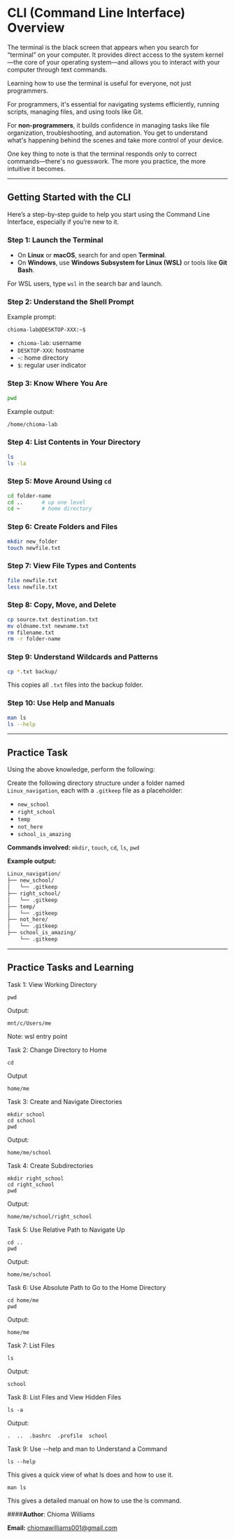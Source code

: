 # CLI (Command Line Interface) Overview

The terminal is the black screen that appears when you search for “terminal” on your computer. It provides direct access to the system kernel—the core of your operating system—and allows you to interact with your computer through text commands.

Learning how to use the terminal is useful for everyone, not just programmers.

For programmers, it's essential for navigating systems efficiently, running scripts, managing files, and using tools like Git.

For **non-programmers**, it builds confidence in managing tasks like file organization, troubleshooting, and automation. You get to understand what's happening behind the scenes and take more control of your device.

One key thing to note is that the terminal responds only to correct commands—there's no guesswork. The more you practice, the more intuitive it becomes.


---

## Getting Started with the CLI

Here’s a step-by-step guide to help you start using the Command Line Interface, especially if you’re new to it.

### Step 1: Launch the Terminal

- On **Linux** or **macOS**, search for and open **Terminal**.
- On **Windows**, use **Windows Subsystem for Linux (WSL)** or tools like **Git Bash**.

For WSL users, type `wsl` in the search bar and launch.

### Step 2: Understand the Shell Prompt

Example prompt:
```
chioma-lab@DESKTOP-XXX:~$
```
- `chioma-lab`: username
- `DESKTOP-XXX`: hostname
- `~`: home directory
- `$`: regular user indicator

### Step 3: Know Where You Are
```bash
pwd
```
Example output:
```bash
/home/chioma-lab
```

### Step 4: List Contents in Your Directory
```bash
ls
ls -la
```

### Step 5: Move Around Using `cd`
```bash
cd folder-name
cd ..      # up one level
cd ~       # home directory
```

### Step 6: Create Folders and Files
```bash
mkdir new_folder
touch newfile.txt
```

### Step 7: View File Types and Contents
```bash
file newfile.txt
less newfile.txt
```

### Step 8: Copy, Move, and Delete
```bash
cp source.txt destination.txt
mv oldname.txt newname.txt
rm filename.txt
rm -r folder-name
```

### Step 9: Understand Wildcards and Patterns
```bash
cp *.txt backup/
```
This copies all `.txt` files into the backup folder.

### Step 10: Use Help and Manuals
```bash
man ls
ls --help
```

---

## Practice Task

Using the above knowledge, perform the following:

Create the following directory structure under a folder named `Linux_navigation`, each with a `.gitkeep` file as a placeholder:

- `new_school`
- `right_school`
- `temp`
- `not_here`
- `school_is_amazing`

**Commands involved:** `mkdir`, `touch`, `cd`, `ls`, `pwd`

**Example output:**
```bash
Linux_navigation/
├── new_school/
│   └── .gitkeep
├── right_school/
│   └── .gitkeep
├── temp/
│   └── .gitkeep
├── not_here/
│   └── .gitkeep
├── school_is_amazing/
    └── .gitkeep
```

---

## Practice Tasks and Learning

Task 1: View Working Directory

```
pwd
```

Output:

```
mnt/c/Users/me
```

Note: wsl entry point

Task 2: Change Directory to Home

```
cd
```

Output

```
home/me
```

Task 3: Create and Navigate Directories

```
mkdir school
cd school
pwd
```

Output:

```
home/me/school
```

Task 4: Create Subdirectories

```
mkdir right_school
cd right_school
pwd
```

Output:

```
home/me/school/right_school
```

Task 5: Use Relative Path to Navigate Up

```
cd ..
pwd
```

Output:

```
home/me/school
```

Task 6: Use Absolute Path to Go to the Home Directory

```
cd home/me
pwd
```

Output:

```
home/me
```

Task 7: List Files

```
ls
```

Output:

```
school
```

Task 8: List Files and View Hidden Files

```
ls -a
```

Output:

```
.  ..  .bashrc  .profile  school
```

Task 9: Use --help and man to Understand a Command

```
ls --help
```

This gives a quick view of what ls does and how to use it.

```
man ls
```

This gives a detailed manual on how to use the ls command.


####**Author**: 
Chioma Williams  

**Email:** chiomawilliams001@gmail.com

